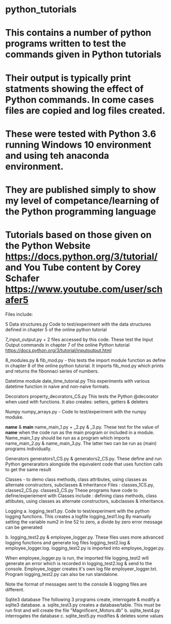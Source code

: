 
# python_tutorials

# This contains a number of python programs written to test the commands given in Python tutorials
# Their output is typically print statments showing the effect of Python commands. In come cases files are copied and log files created. 
# These were tested with Python 3.6 running Windows 10 environment and using teh anaconda environment.
# They are published simply to show my level of competance/learning of the Python programming language
# Tutorials based on those given on the Python Website https://docs.python.org/3/tutorial/ and You Tube content by Corey Schafer https://www.youtube.com/user/schafer5

Files include:

5 Data structures.py
Code to test/experiment with the data structures defined in chapter 5 of the online python tutorial

7_input_output.py + 2 files accessed by this code.
These test the Input Output commands in chapter 7 of the online Python tutorial https://docs.python.org/3/tutorial/inputoutput.html

8_modules.py & fib_mod.py - this tests the import module function as define in chapter 8 of the online python tutorial.
It imports fib_mod.py which prints and returns the fibonnaci series of numbers.

Datetime module
date_time_tutorial.py
This experiments with various datetime function in naive and non-naive formats.

Decorators
property_decorators_CS.py 
This tests the Python @decorator when used with functions. It also creates: setters, getters & deleters

Numpy
numpy_arrays.py - Code to test/experiment with the numpy moduke. 

__name__ & __main__
name_main_1.py + _2.py & _3.py. These test for the value of __name__ when the code run as the main program or included in a module. Name_main_1.py should be run as a program which imports name_main_2.py & name_main_3.py. The latter two can be run as (main) programs individually. 

Generators
generators1_CS.py & generators2_CS.py. These define and run Python generarators alongside the equivalent code that uses function calls to get the same result

Classes - to demo class methods, class attributes, using classes as alternate constructors, subclasses & inheritance
Files : classes_1CS.py, classes2_CS.py. classes3_CS.py
These programs have code to define/experiement with Classes include : defining class methods, class attibutes, using classes as alternate constructors, subclasses & inheritance.

Logging
a. logging_test1.py.
Code to test/experiment with the python logging functions. This creates a logfile logging_test1.log
By manually setting the variable num2 in line 52 to zero, a divide by zero error message can be generated

b. logging_test2.py & employee_logger.py.
These files uses more advanced logging functions and generate log files logging_test2.log & employee_logger.log. 
logging_test2.py is imported into employee_logger.py. 

When employee_logger.py is run, the imported file logging_test2 will generate an error which is recorded in logging_test2.log & send to the console. Employee_logger creates it's own log file employeer_logger.txt.
Program logging_test2.py can also be run standalone.

Note the format of messages sent to the console & logging files are different.

Sqlite3 database
The following 3 programs create, interrogate & modify a sqlite3 database.
a. sqlite_test3.py creates a database/table. This must be run first and will create the file "Magnificent_Motors.db"
b. sqlite_test4.py interrogates the database
c. sqlite_test5.py modifies & deletes some values
